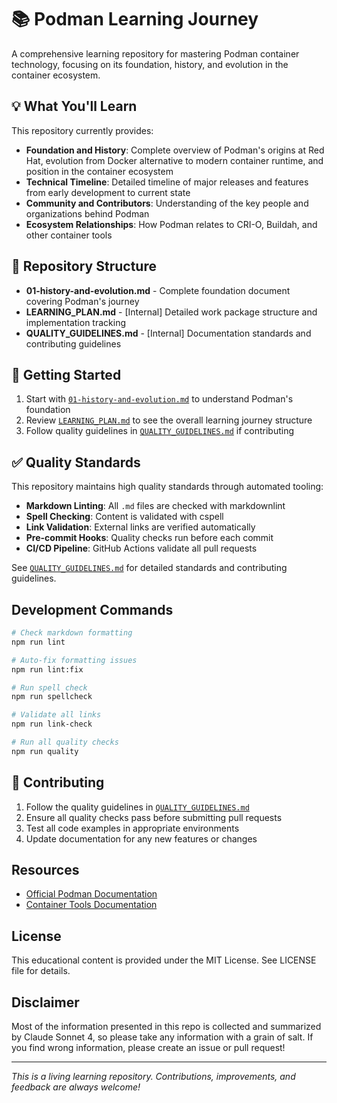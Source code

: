 # 📚 Podman Learning Journey

A comprehensive learning repository for mastering Podman container technology, focusing on its
foundation, history, and evolution in the container ecosystem.

## 💡 What You'll Learn

This repository currently provides:

- **Foundation and History**: Complete overview of Podman's origins at Red Hat, evolution from
  Docker alternative to modern container runtime, and position in the container ecosystem
- **Technical Timeline**: Detailed timeline of major releases and features from early development
  to current state
- **Community and Contributors**: Understanding of the key people and organizations behind Podman
- **Ecosystem Relationships**: How Podman relates to CRI-O, Buildah, and other container tools

## 📂 Repository Structure

- **01-history-and-evolution.md** - Complete foundation document covering Podman's journey
- **LEARNING_PLAN.md** - [Internal] Detailed work package structure and implementation tracking
- **QUALITY_GUIDELINES.md** - [Internal] Documentation standards and contributing guidelines

## 🚀 Getting Started

1. Start with [`01-history-and-evolution.md`](01-history-and-evolution.md) to understand Podman's foundation
2. Review [`LEARNING_PLAN.md`](LEARNING_PLAN.md) to see the overall learning journey structure
3. Follow quality guidelines in [`QUALITY_GUIDELINES.md`](QUALITY_GUIDELINES.md) if contributing

## ✅ Quality Standards

This repository maintains high quality standards through automated tooling:

- **Markdown Linting**: All `.md` files are checked with markdownlint
- **Spell Checking**: Content is validated with cspell
- **Link Validation**: External links are verified automatically
- **Pre-commit Hooks**: Quality checks run before each commit
- **CI/CD Pipeline**: GitHub Actions validate all pull requests

See [`QUALITY_GUIDELINES.md`](QUALITY_GUIDELINES.md) for detailed standards and contributing
guidelines.

## Development Commands

```bash
# Check markdown formatting
npm run lint

# Auto-fix formatting issues
npm run lint:fix

# Run spell check
npm run spellcheck

# Validate all links
npm run link-check

# Run all quality checks
npm run quality
```

## 🤝 Contributing

1. Follow the quality guidelines in [`QUALITY_GUIDELINES.md`](QUALITY_GUIDELINES.md)
2. Ensure all quality checks pass before submitting pull requests
3. Test all code examples in appropriate environments
4. Update documentation for any new features or changes

## Resources

- [Official Podman Documentation](https://docs.podman.io/)
- [Container Tools Documentation](https://github.com/containers)

## License

This educational content is provided under the MIT License. See LICENSE file for details.

## Disclaimer

Most of the information presented in this repo is collected and summarized by
Claude Sonnet 4, so please take any information with a grain of salt. If you find wrong
information, please create an issue or pull request!

---

_This is a living learning repository. Contributions, improvements, and feedback are always
welcome!_
